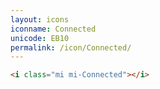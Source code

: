 ```yaml
---
layout: icons
iconname: Connected
unicode: EB10
permalink: /icon/Connected/
---
```


``` html
<i class="mi mi-Connected"></i>
```
